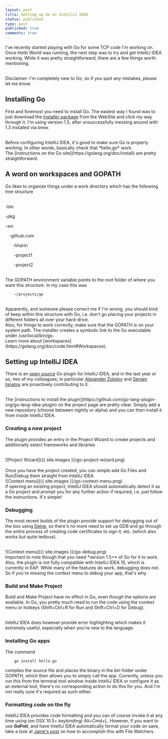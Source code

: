 ```yaml
---
layout: post
title: Setting up Go on IntelliJ IDEA
status: published
type: post
published: true
comments: true
---
```


I've recently started playing with Go for some TCP code I'm working on. Once *Hello World* was running, the next step was to try and
get IntelliJ IDEA working. While it was pretty straightforward, there are a few things worth mentioning.


<br/>
Disclaimer: I'm completely new to Go, so if you spot any mistakes, please let me know.

## Installing Go

First and foremost you need to install Go. The easiest way I found was to just download the [installer package](https://golang.org/dl/) from the WebSite and click my way through it. 
I'm using version 1.5, after unsuccessfully messing around with 1.3 installed via brew.

<br/>
Before configuring IntelliJ IDEA, it's good to make sure Go is properly working. In other words, basically check that *hello.go* work.

<br/>
The [instructions on the Go site](https://golang.org/doc/install) are pretty straightforward. 

## A word on workspaces and GOPATH

Go likes to organize things under a work directory which has the following tree structure
<br/>
<br/>
<p>-bin</p>
<p>-pkg</p>
<p>-src</p>
<p>&nbsp;&nbsp;&nbsp;-github.com</p>
<p>&nbsp;&nbsp;&nbsp;&nbsp;&nbsp;&nbsp;-hhariri</p>
<p>&nbsp;&nbsp;&nbsp;&nbsp;&nbsp;&nbsp;&nbsp;-project1</p>
<p>&nbsp;&nbsp;&nbsp;&nbsp;&nbsp;&nbsp;&nbsp;-project2</p>

<br/>
The GOPATH environment variable points to the root folder of where you want this structure. In my case this was

        ~/projects/go


<br/>
Apparently, and someone please correct me if I'm wrong, you should kind of keep within this structure with Go, i.e. don't go placing your projects in different folders all over your hard-drive.

<br/>
Also, for things to work correctly, make sure that the GOPATH is on your system path. The installer creates a symbolic link to the Go executable under /usr/local/bin/go. 


<br/>
Learn more about [workspaces](https://golang.org/doc/code.html#Workspaces).

## Setting up IntelliJ IDEA

There is an [open source](https://github.com/go-lang-plugin-org/go-lang-idea-plugin) Go plugin for IntelliJ IDEA, and in the last year or so, two of my colleagues, in particular [Alexander Zolotov](https://github.com/zolotov)
and [Sergey Ignatov](https://github.com/ignatov) are proactively contributing to it.


<br/>
The [instructions to install the plugin](https://github.com/go-lang-plugin-org/go-lang-idea-plugin) on the project page are pretty clear. Simply add a new repository (choose between nightly or alpha) and you can then install it from inside IntelliJ IDEA.


### Creating a new project

The plugin provides an entry in the Project Wizard to create projects and additionally select frameworks and libraries

<br/>
![Project Wizard]({{ site.images }}/go-project-wizard.png)

<br/>
<br/>
Once you have the project created, you can simple add Go Files and Run/Debug them straight from IntelliJ IDEA

<br/>
![Context menu]({{ site.images }}/go-context-menu.png)

<br/>
If opening an existing project, IntelliJ IDEA should automatically detect it as a Go project and prompt you for any further action if required, i.e. just follow the instructions. It's simple!

### Debugging

The most recent builds of the plugin provide support for debugging out of the box using [Delve](https://github.com/derekparker/delve), so there's no more need to set up GDB and go through the entire process of creating code certificates to sign it, etc. (which also works but quite tedious).

<br/>
![Context menu]({{ site.images }}/go-debug.png)


<br/>
Important to note though that you need *version 1.5+* of Go for it to work. Also, the plugin is not fully compatible with IntelliJ IDEA 15, which is currently in EAP. While many of the features do work, debugging does not. So if you're missing
the context menu to debug your app, that's why.


### Build and Make Project

Build and Make Project have no effect in Go, even though the options are available. In Go, you pretty much need to run the code using the context menu or hotkeys (Shift+Ctrl+R for Run and Shift+Ctrl+D for Debug).

<br/>
IntelliJ IDEA does however provide error highlighting which makes it extremely useful, especially when you're new to the language.

### Installing Go apps

The command 

        go install hello.go

compiles the source file and places the binary in the *bin* folder under GOPATH, which then allows you to simply call the app. Currently, unless you run this from the terminal tool window
 inside IntelliJ IDEA or configure it as an external tool, there's no corresponding action to do this for you. And I'm not really sure it's required as such either.

### Formatting code on the fly

IntelliJ IDEA provides code formatting and you can of course invoke it at any time using (on OSX 10.5+ keybinding) Alt+Cmd+L. However, if you want to use 
**GoFmt**, and have IntelliJ IDEA automatically format your code
on save, take a look at [Jame's post](http://jen20.com/2015/09/14/gofmt-or-goimports-in-intellij.html) on how to accomplish this with File Watchers.


